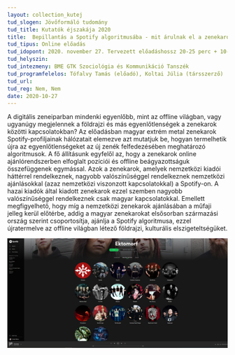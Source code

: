 ```yaml
---
layout: collection_kutej
tud_slogen: Jövőformáló tudomány
tud_title: Kutatók éjszakája 2020
title:  Bepillantás a Spotify algoritmusába - mit árulnak el a zenekarok közötti kapcsolatok hálózatai? 
tud_tipus: Online előadás
tud_idopont: 2020. november 27. Tervezett előadáshossz 20-25 perc + 10-15 perc beszélgetés a hallgatósággal (a pontos időpont hamarosan meghirdetésre kerül)
tud_helyszin:
tud_intezmeny: BME GTK Szociológia és Kommunikáció Tanszék
tud_programfelelos: Tófalvy Tamás (előadó), Koltai Júlia (társszerző)
tud_url:
tud_reg: Nem, Nem
date: 2020-10-27
---
```


A digitális zeneiparban mindenki egyenlőbb, mint az offline világban, vagy ugyanúgy megjelennek a földrajzi és más egyenlőtlenségek a zenekarok közötti kapcsolatokban? Az előadásban magyar extrém metal zenekarok Spotify-profiljainak hálózatait elemezve azt mutatjuk be, hogyan termelhetik újra az egyenlőtlenségeket az új zenék felfedezésében meghatározó algoritmusok. A fő állításunk egyfelől az, hogy a zenekarok online ajánlórendszerben elfoglalt pozíciói és offline beágyazottságuk összefüggenek egymással. Azok a zenekarok, amelyek nemzetközi kiadói háttérrel rendelkeznek, nagyobb valószínűséggel rendelkeznek nemzetközi ajánlásokkal (azaz nemzetközi viszonzott kapcsolatokkal) a Spotify-on. A hazai kiadók által kiadott zenekarok ezzel szemben nagyobb valószínűséggel rendelkeznek csak magyar kapcsolatokkal. Emellett megfigyelhető, hogy míg a nemzetközi zenekarok ajánlásában a műfaji jelleg kerül előtérbe, addig a magyar zenekarokat elsősorban származási ország szerint csoportosítja, ajánlja a Spotify algoritmusa, ezzel újratermelve az offline világban létező földrajzi, kulturális elszigeteltségüket.


<img src="images/ektomorf_screenshot.jpg" max-width="500" class="center"> 
